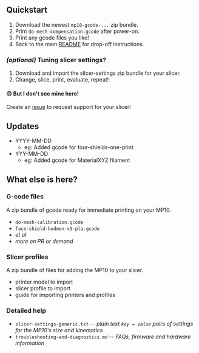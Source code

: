 ## Quickstart

1. Download the newest `mp10-gcode-...` zip bundle.
1. Print `do-mesh-compensation.gcode` after power-on.
1. Print any gcode files you like!
1. Back to the main [README](https://github.com/CRASHSpace/COVID-19-3dprints/blob/master/README.md) for drop-off instructions.

### _(optional)_ Tuning slicer settings?

1. Download and import the slicer-settings zip bundle for your slicer.
1. Change, slice, print, evaluate, repeat!

#### :cry: But I don't see mine here!

Create an [issue](https://github.com/CRASHSpace/COVID-19-3dprints/issues/new) to request support for your slicer!

## Updates

* YYYY-MM-DD
  * eg: Added gcode for four-shields-one-print
* YYY-MM-DD
  * eg: Added gcode for MaterialXYZ filament

## What else is here?

### G-code files

A zip bundle of gcode ready for immediate printing on your MP10.

  * `do-mesh-calibration.gcode`
  * `face-shield-budmen-v5-pla.gcode`
  * _et al_
  * _more on PR or demand_

### Slicer profiles

A zip bundle of files for adding the MP10 to your slicer.

  * printer model to import
  * slicer profile to import
  * guide for importing printers and profiles

### Detailed help

* `slicer-settings-generic.txt` -- _plain text `key = value` pairs of settings for the MP10's size and kinematics_
* `troubleshooting-and-diagnostics.md` -- _FAQs, firmware and hardware information_
